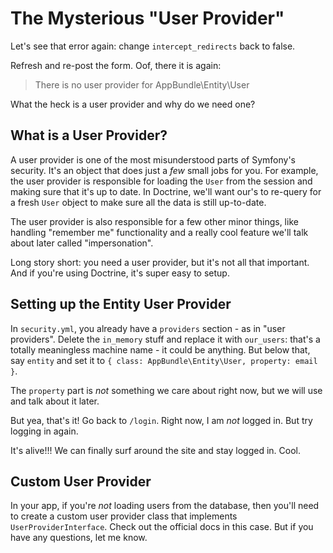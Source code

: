 # The Mysterious "User Provider"

Let's see that error again: change `intercept_redirects` back to false.

Refresh and re-post the form. Oof, there it is again:

> There is no user provider for AppBundle\Entity\User

What the heck is a user provider and why do we need one?

## What is a User Provider?

A user provider is one of the most misunderstood parts of Symfony's security. It's
an object that does just a *few* small jobs for you. For example, the user provider
is responsible for loading the `User` from the session and making sure that it's
up to date. In Doctrine, we'll want our's to re-query for a fresh `User` object to
make sure all the data is still up-to-date.

The user provider is also responsible for a few other minor things, like handling
"remember me" functionality and a really cool feature we'll talk about later called
"impersonation".

Long story short: you need a user provider, but it's not all that important. And
if you're using Doctrine, it's super easy to setup.

## Setting up the Entity User Provider

In `security.yml`, you already have a `providers` section - as in "user providers".
Delete the `in_memory` stuff and replace it with `our_users`: that's a totally meaningless
machine name - it could be anything. But below that, say `entity` and set it to
`{ class: AppBundle\Entity\User, property: email }`.

The `property` part is *not* something we care about right now, but we will use
and talk about it later.

But yea, that's it! Go back to `/login`. Right now, I am *not* logged in. But try
logging in again.

It's alive!!! We can finally surf around the site and stay logged in. Cool.

## Custom User Provider

In your app, if you're *not* loading users from the database, then you'll need to
create a custom user provider class that implements `UserProviderInterface`. Check
out the official docs in this case. But if you have any questions, let me know.
